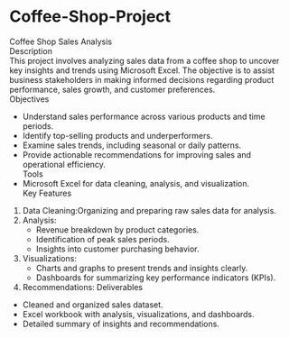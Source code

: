 # Coffee-Shop-Project
 Coffee Shop Sales Analysis  
Description  
This project involves analyzing sales data from a coffee shop to uncover key insights and trends using Microsoft Excel. The objective is to assist business stakeholders in making informed decisions regarding product performance, sales growth, and customer preferences.  
Objectives  
- Understand sales performance across various products and time periods.  
- Identify top-selling products and underperformers.  
- Examine sales trends, including seasonal or daily patterns.  
- Provide actionable recommendations for improving sales and operational efficiency.  
 Tools  
- Microsoft Excel for data cleaning, analysis, and visualization.  
Key Features  
1. Data Cleaning:Organizing and preparing raw sales data for analysis.  
2. Analysis:
   - Revenue breakdown by product categories.  
   - Identification of peak sales periods.  
   - Insights into customer purchasing behavior.  
3. Visualizations: 
   - Charts and graphs to present trends and insights clearly.  
   - Dashboards for summarizing key performance indicators (KPIs).  
4. Recommendations: 
Deliverables  
- Cleaned and organized sales dataset.  
- Excel workbook with analysis, visualizations, and dashboards.  
- Detailed summary of insights and recommendations.  
